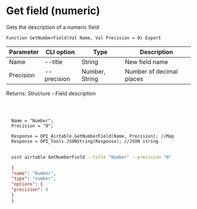 ﻿---
sidebar_position: 4
---

# Get field (numeric)
 Gets the description of a numeric field



`Function GetNumberField(Val Name, Val Precision = 0) Export`

  | Parameter | CLI option | Type | Description |
  |-|-|-|-|
  | Name | --title | String | New field name |
  | Precision | --precision | Number, String | Number of decimal places |

  
  Returns:  Structure - Field description

<br/>




```bsl title="Code example"
  
  Name = "Number";
  Precision = "0";
  
  Response = OPI_Airtable.GetNumberField(Name, Precision); //Map
  Response = OPI_Tools.JSONString(Response); //JSON string
```



```sh title="CLI command example"
    
  oint airtable GetNumberField --title "Number" --precision "0"

```

```json title="Result"
  {
  "name": "Number",
  "type": "number",
  "options": {
  "precision": 0
  }
  }

```

